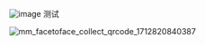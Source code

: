 ![image](https://github.com/aa1049372051/aa1049372051.github.io/assets/13846404/297b346d-77de-432e-99ca-d3b2b19a9ed9)
测试

![mm_facetoface_collect_qrcode_1712820840387](https://github.com/aa1049372051/aa1049372051.github.io/assets/13846404/626e9cd6-41da-4599-8980-7ca7b953beab)

